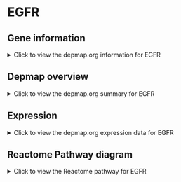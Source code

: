 <h1>EGFR</h1>

<h2>Gene information</h2>
<details>
  <summary>Click to view the depmap.org information for EGFR</summary>
  <p><a href="https://depmap.org/portal/gene/EGFR?tab=about" target="_BLANK">Open page in a new tab...</a></p>
  <iframe src="https://depmap.org/portal/gene/EGFR?tab=about" style="border:none;width:100%;height:800px"></iframe>
</details>

<h2>Depmap overview</h2>
<details>
  <summary>Click to view the depmap.org summary for EGFR</summary>
  <p><a href="https://depmap.org/portal/gene/EGFR?tab=overview" target="_BLANK">Open page in a new tab...</a></p>
  <iframe src="https://depmap.org/portal/gene/EGFR?tab=overview" style="border:none;width:100%;height:800px"></iframe>
</details>

<h2>Expression</h2>
<details>
  <summary>Click to view the depmap.org expression data for EGFR</summary>
  <p><a href="https://depmap.org/portal/gene/EGFR?tab=characterization" target="_BLANK">Open page in a new tab...</a></p>
  <iframe src="https://depmap.org/portal/gene/EGFR?tab=characterization" style="border:none;width:100%;height:800px"></iframe>
</details>



<h2>Reactome Pathway diagram</h2>
<details>
  <summary>Click to view the Reactome pathway for EGFR</summary>
  <p><a href="https://reactome.org/PathwayBrowser/#/R-HSA-9634638" target="_BLANK">Open page in a new tab...</a></p>
  <p>Estrogen-dependent nuclear events downstream of ESR-membrane signaling</p>
<iframe src="https://reactome.org/PathwayBrowser/#/R-HSA-9634638" style="border:none;width:100%;height:800px"></iframe>
</details>



